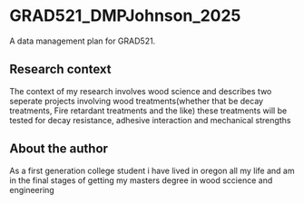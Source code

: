 # GRAD521_DMPJohnson_2025

A data management plan for GRAD521.


## Research context
The context of my research involves wood science and describes two seperate projects involving wood treatments(whether that be decay treatments, Fire retardant treatments and the like) these treatments will be tested for decay resistance, adhesive interaction and mechanical strengths
## About the author
As a first generation college student i have lived in oregon all my life and am in the final stages of getting my masters degree in wood sccience and engineering

